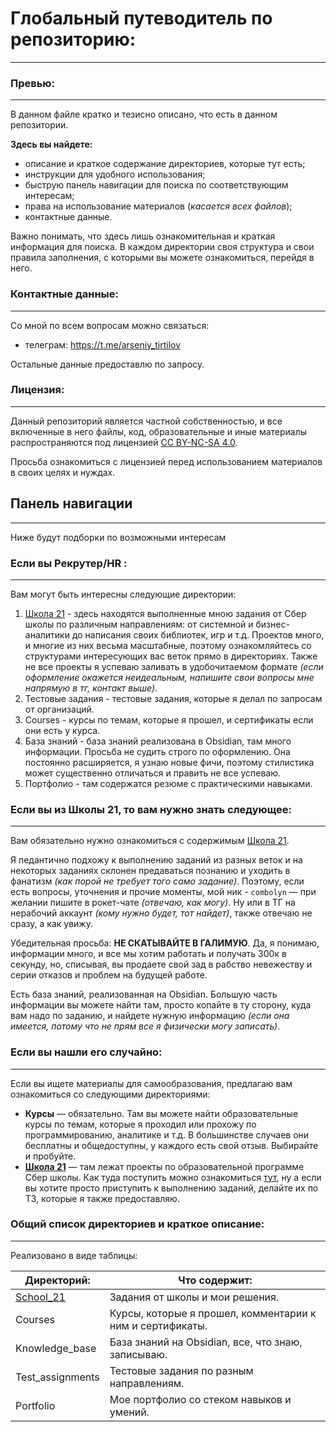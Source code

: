 # Глобальный путеводитель по репозиторию:

---

### Превью:

---

В данном файле кратко и тезисно описано, что есть в данном репозитории.

**Здесь вы найдете:**

- описание и краткое содержание директориев, которые тут есть;
- инструкции для удобного использования;
- быструю панель навигации для поиска по соответствующим интересам;
- права на использование материалов (*касается всех файлов*);
- контактные данные.

Важно понимать, что здесь лишь ознакомительная и краткая информация для поиска. В каждом директории своя структура и свои правила заполнения, с которыми вы можете ознакомиться, перейдя в него.

### Контактные данные:

---

Со мной по всем вопросам можно связаться:

- телеграм: https://t.me/arseniy_tirtilov

Остальные данные предоставлю по запросу.

### Лицензия:

---

Данный репозиторий является частной собственностью, и все включенные в него файлы, код, образовательные и иные материалы распространяются под лицензией [CC BY-NC-SA 4.0](https://github.com/Akhzariell/Akhzariel-Projects/blob/master/LICENSE.md).

Просьба ознакомиться с лицензией перед использованием материалов в своих целях и нуждах.

## Панель навигации

---

Ниже будут подборки по возможными интересам

### Если вы Рекрутер/HR :

---

Вам могут быть интересны следующие директории:

1. [Школа 21](https://github.com/Akhzariell/Akhzariel-Projects/tree/master/School_21) - здесь находятся выполненные мною задания от Сбер школы по различным направлениям: от системной и бизнес-аналитики до написания своих библиотек, игр и т.д. Проектов много, и многие из них весьма масштабные, поэтому ознакомляйтесь со структурами интересующих вас веток прямо в директориях. Также не все проекты я успеваю заливать в удобочитаемом формате *(если оформление окажется неидеальным, напишите свои вопросы мне напрямую в тг, контакт выше)*.
2. Тестовые задания - тестовые задания, которые я делал по запросам от организаций.
3. Courses - курсы по темам, которые я прошел, и сертификаты если они есть у курса.
4. База знаний - база знаний реализована в Obsidian, там много информации. Просьба не судить строго по оформлению. Она постоянно расширяется, я узнаю новые фичи, поэтому стилистика может существенно отличаться и править не все успеваю.
5. Портфолио - там содержатся резюме с практическими навыками.

### Если вы из Школы 21, то вам нужно знать следующее:

---

Вам обязательно нужно ознакомиться с содержимым [Школа 21](https://github.com/Akhzariell/Akhzariel-Projects/tree/master/School_21).

Я педантично подхожу к выполнению заданий из разных веток и на некоторых заданиях склонен предаваться познанию и уходить в фанатизм *(как порой не требует того само задание)*.
Поэтому, если есть вопросы, уточнения и прочие моменты, мой ник - `combolyn` — при желании пишите в рокет-чате *(отвечаю, как могу)*. Ну или в ТГ на нерабочий аккаунт *(кому нужно будет, тот найдет)*, также отвечаю не сразу, а как увижу.

Убедительная просьба: **НЕ СКАТЫВАЙТЕ В ГАЛИМУЮ**. Да, я понимаю, информации много, и все мы хотим работать и получать 300к в секунду, но, списывая, вы продаете свой зад в рабство невежеству и серии отказов и проблем на будущей работе.

Есть база знаний, реализованная на Obsidian. Большую часть информации вы можете найти там, просто копайте в ту сторону, куда вам надо по заданию, и найдете нужную информацию *(если она имеется, потому что не прям все я физически могу записать)*.

### Если вы нашли его случайно:

---

Если вы ищете материалы для самообразования, предлагаю вам ознакомиться со следующими директориями:

- **Курсы** — обязательно. Там вы можете найти образовательные курсы по темам, которые я проходил или прохожу по программированию, аналитике и т.д. В большинстве случаев они бесплатны и общедоступны, у каждого есть свой отзыв. Выбирайте и пробуйте.
- **[Школа 21]()** — там лежат проекты по образовательной программе Сбер школы. Как туда поступить можно ознакомиться [тут](https://21-school.ru/), ну а если вы хотите просто приступить к выполнению заданий, делайте их по ТЗ, которые я также предоставляю.

### Общий список директориев и краткое описание:

---

Реализовано в виде таблицы:

| Директорий:                                                            | Что содержит:                                                                                |
| -------------------------------------------------------------------------------- | ------------------------------------------------------------------------------------------------------- |
| [School_21](https://github.com/Akhzariell/Akhzariel-Projects/tree/master/School_21) | Задания от школы и мои решения.                                                |
| Courses                                                                          | Курсы, которые я прошел, комментарии к ним и сертификаты. |
| Knowledge_base                                                                   | База знаний на Obsidian, все, что знаю, записываю.                       |
| Test_assignments                                                                 | Тестовые задания по разным направлениям.                             |
| Portfolio                                                                        | Мое портфолио со стеком навыков и умений.                             |

